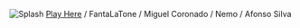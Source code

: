 ![Splash](https://github.com/user-attachments/assets/0323b57c-620f-49ca-ab41-a117e89b7c0c)
[Play Here](https://jonathanhaws.itch.io/robosavior) / FantaLaTone  / Miguel Coronado  / Nemo  / Afonso Silva
